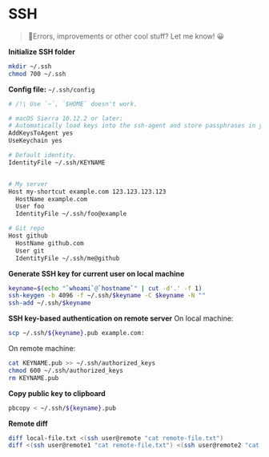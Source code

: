 # SSH

> 👋Errors, improvements or other cool stuff? Let me know! 😀


**Initialize SSH folder**
```bash
mkdir ~/.ssh
chmod 700 ~/.ssh
```

**Config file:** `~/.ssh/config`
```bash
# /!\ Use `~`, `$HOME` doesn't work.

# macOS Sierra 10.12.2 or later:
# Automatically load keys into the ssh-agent and store passphrases in your keychain.
AddKeysToAgent yes
UseKeychain yes

# Default identity.
IdentityFile ~/.ssh/KEYNAME


# My server
Host my-shortcut example.com 123.123.123.123
  HostName example.com
  User foo
  IdentityFile ~/.ssh/foo@example

# Git repo
Host github
  HostName github.com
  User git
  IdentityFile ~/.ssh/me@github
```


**Generate SSH key for current user on local machine**
```bash
keyname=$(echo "`whoami`@`hostname`" | cut -d'.' -f 1)
ssh-keygen -b 4096 -f ~/.ssh/$keyname -C $keyname -N ""
ssh-add ~/.ssh/$keyname
```


**SSH key-based authentication on remote server**
On local machine:
```bash
scp ~/.ssh/${keyname}.pub example.com:
```

On remote machine:
```bash
cat KEYNAME.pub >> ~/.ssh/authorized_keys
chmod 600 ~/.ssh/authorized_keys
rm KEYNAME.pub
```


**Copy public key to clipboard**
```bash
pbcopy < ~/.ssh/${keyname}.pub
```

**Remote diff**
```bash
diff local-file.txt <(ssh user@remote "cat remote-file.txt")
diff <(ssh user@remote1 "cat remote-file.txt") <(ssh user@remote2 "cat remote-file.txt")
```
